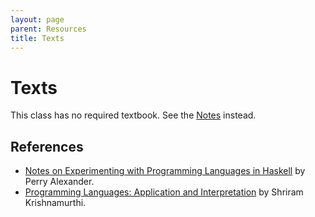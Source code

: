```yaml
---
layout: page
parent: Resources
title: Texts
---
```


# Texts

This class has no required textbook. See the [Notes]({{site.baseurl}}/notes) instead.

## References

* [Notes on Experimenting with Programming Languages in Haskell](http://ku-sldg.github.io/plih/) by Perry Alexander.
* [Programming Languages: Application and Interpretation](https://www.plai.org/) by Shriram Krishnamurthi.
